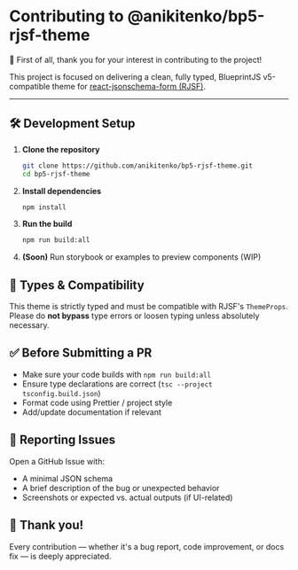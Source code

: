 # Contributing to @anikitenko/bp5-rjsf-theme

🎉 First of all, thank you for your interest in contributing to the project!

This project is focused on delivering a clean, fully typed, BlueprintJS v5-compatible theme for [react-jsonschema-form (RJSF)](https://github.com/rjsf-team/react-jsonschema-form).

---

## 🛠️ Development Setup

1. **Clone the repository**

   ```bash
   git clone https://github.com/anikitenko/bp5-rjsf-theme.git
   cd bp5-rjsf-theme
    ```

2. **Install dependencies**
   ```bash
   npm install
   ```

3. **Run the build**
   ```bash
   npm run build:all
   ```

4. **(Soon)** Run storybook or examples to preview components (WIP)

## 🧪 Types & Compatibility

This theme is strictly typed and must be compatible with RJSF's `ThemeProps`.
Please do **not bypass** type errors or loosen typing unless absolutely necessary.

## ✅ Before Submitting a PR

* Make sure your code builds with `npm run build:all`
* Ensure type declarations are correct (`tsc --project tsconfig.build.json`)
* Format code using Prettier / project style
* Add/update documentation if relevant

## 📮 Reporting Issues

Open a GitHub Issue with:

* A minimal JSON schema
* A brief description of the bug or unexpected behavior
* Screenshots or expected vs. actual outputs (if UI-related)

## 💙 Thank you!

Every contribution — whether it's a bug report, code improvement, or docs fix — is deeply appreciated.
